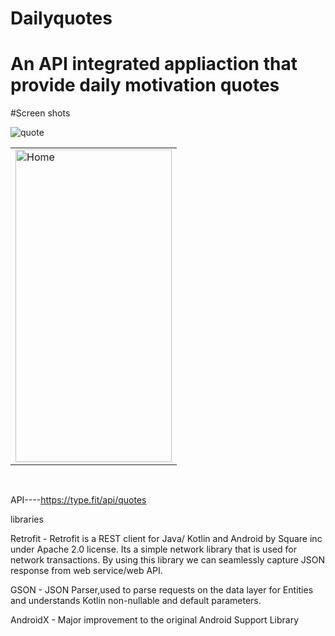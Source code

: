 # Dailyquotes

# An API integrated appliaction that provide daily motivation quotes<br>



#Screen shots

![quote](https://user-images.githubusercontent.com/78819932/215464561-e53dfc94-2037-4ce1-8007-b980688816e9.png)

 <table align="center">
  <tr>
    <td><img src="https://user-images.githubusercontent.com/78819932/215464561-e53dfc94-2037-4ce1-8007-b980688816e9.png" alt="Home" style="width:250px;height:500px;"></td>
     
   
  </tr>
  
</table><br>


API----https://type.fit/api/quotes<br>

libraries<br>

Retrofit - Retrofit is a REST client for Java/ Kotlin and Android by Square inc under Apache 2.0 license. Its a simple network library that is used for network transactions. By using this library we can seamlessly capture JSON response from web service/web API.<br>

GSON - JSON Parser,used to parse requests on the data layer for Entities and understands Kotlin non-nullable and default parameters.<br>

AndroidX - Major improvement to the original Android Support Library




